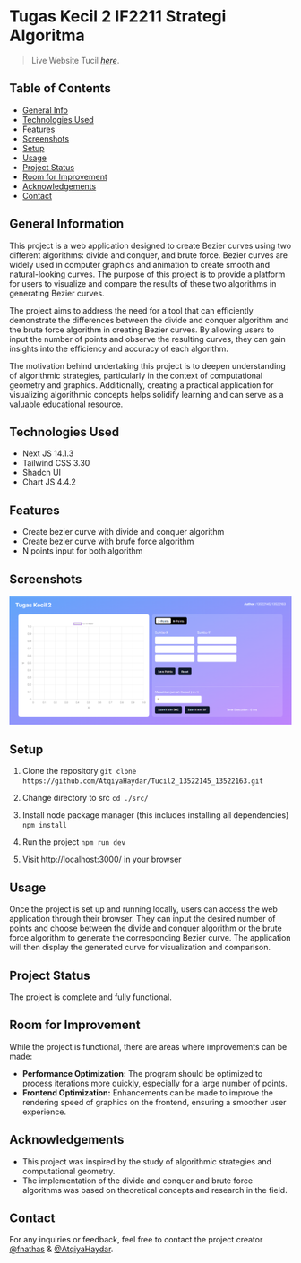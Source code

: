 # Tugas Kecil 2 IF2211 Strategi Algoritma
> Live Website Tucil
> [_here_](https://tucil2-13522145-13522163-t4uo.vercel.app/ ). <!-- If you have the project hosted somewhere, include the link here. -->

## Table of Contents
* [General Info](#general-information)
* [Technologies Used](#technologies-used)
* [Features](#features)
* [Screenshots](#screenshots)
* [Setup](#setup)
* [Usage](#usage)
* [Project Status](#project-status)
* [Room for Improvement](#room-for-improvement)
* [Acknowledgements](#acknowledgements)
* [Contact](#contact)
<!-- * [License](#license) -->


## General Information
This project is a web application designed to create Bezier curves using two different algorithms: divide and conquer, and brute force. Bezier curves are widely used in computer graphics and animation to create smooth and natural-looking curves. The purpose of this project is to provide a platform for users to visualize and compare the results of these two algorithms in generating Bezier curves.

The project aims to address the need for a tool that can efficiently demonstrate the differences between the divide and conquer algorithm and the brute force algorithm in creating Bezier curves. By allowing users to input the number of points and observe the resulting curves, they can gain insights into the efficiency and accuracy of each algorithm.

The motivation behind undertaking this project is to deepen understanding of algorithmic strategies, particularly in the context of computational geometry and graphics. Additionally, creating a practical application for visualizing algorithmic concepts helps solidify learning and can serve as a valuable educational resource.
<!-- You don't have to answer all the questions - just the ones relevant to your project. -->


## Technologies Used
- Next JS 14.1.3
- Tailwind CSS 3.30
- Shadcn UI
- Chart JS 4.4.2


## Features
- Create bezier curve with divide and conquer algorithm
- Create bezier curve with brufe force algorithm
- N points input for both algorithm


## Screenshots
![Program GUI](./test/GUI.png)
<!-- If you have screenshots you'd like to share, include them here. -->


## Setup
1. Clone the repository
`git clone https://github.com/AtqiyaHaydar/Tucil2_13522145_13522163.git`

2. Change directory to src
`cd ./src/`

3. Install node package manager (this includes installing all dependencies)
`npm install`

4. Run the project
`npm run dev`

5. Visit http://localhost:3000/ in your browser


## Usage
Once the project is set up and running locally, users can access the web application through their browser. They can input the desired number of points and choose between the divide and conquer algorithm or the brute force algorithm to generate the corresponding Bezier curve. The application will then display the generated curve for visualization and comparison.



## Project Status
The project is complete and fully functional.


## Room for Improvement
While the project is functional, there are areas where improvements can be made:

- **Performance Optimization:** The program should be optimized to process iterations more quickly, especially for a large number of points.
- **Frontend Optimization:** Enhancements can be made to improve the rendering speed of graphics on the frontend, ensuring a smoother user experience.


## Acknowledgements
- This project was inspired by the study of algorithmic strategies and computational geometry.
- The implementation of the divide and conquer and brute force algorithms was based on theoretical concepts and research in the field.


## Contact
For any inquiries or feedback, feel free to contact the project creator [@fnathas](https://github.com/fnathas) & [@AtqiyaHaydar](https://github.com/AtqiyaHaydar).

<!-- Optional -->
<!-- ## License -->
<!-- This project is open source and available under the [... License](). -->

<!-- You don't have to include all sections - just the one's relevant to your project -->
